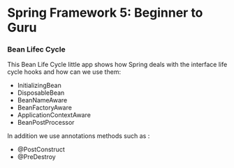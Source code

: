 # Spring Framework 5: Beginner to Guru 
###  Bean Lifec Cycle
This Bean Life Cycle little app shows how Spring deals with the interface life cycle hooks and how can we use them:
* InitializingBean
* DisposableBean
* BeanNameAware
* BeanFactoryAware
* ApplicationContextAware
* BeanPostProcessor

In addition we use annotations methods such as :
* @PostConstruct
* @PreDestroy
